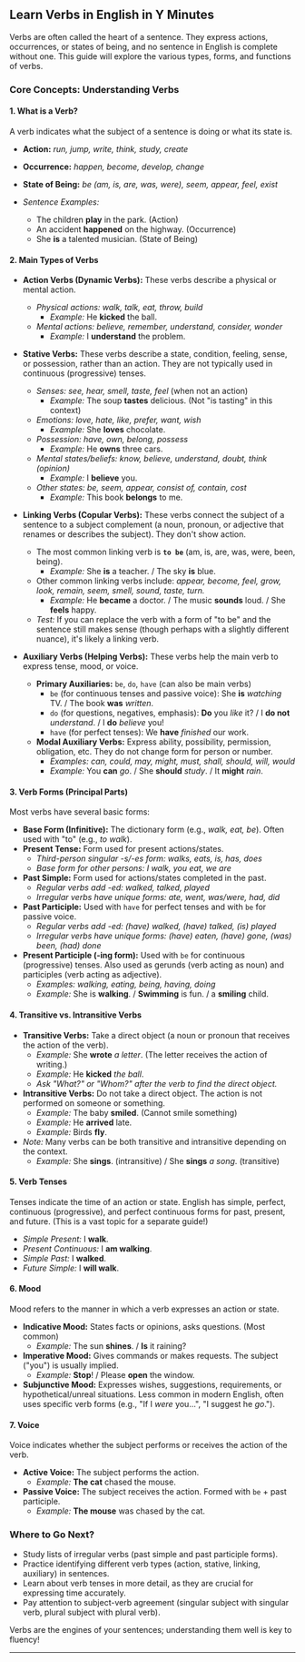 ## Learn Verbs in English in Y Minutes

Verbs are often called the heart of a sentence. They express actions, occurrences, or states of being, and no sentence in English is complete without one. This guide will explore the various types, forms, and functions of verbs.

### Core Concepts: Understanding Verbs

#### 1. What is a Verb?

A verb indicates what the subject of a sentence is doing or what its state is.
*   **Action:** *run, jump, write, think, study, create*
*   **Occurrence:** *happen, become, develop, change*
*   **State of Being:** *be (am, is, are, was, were), seem, appear, feel, exist*

*   *Sentence Examples:*
    *   The children **play** in the park. (Action)
    *   An accident **happened** on the highway. (Occurrence)
    *   She **is** a talented musician. (State of Being)

#### 2. Main Types of Verbs

*   **Action Verbs (Dynamic Verbs):**
    These verbs describe a physical or mental action.
    *   *Physical actions:* *walk, talk, eat, throw, build*
        *   *Example:* He **kicked** the ball.
    *   *Mental actions:* *believe, remember, understand, consider, wonder*
        *   *Example:* I **understand** the problem.

*   **Stative Verbs:**
    These verbs describe a state, condition, feeling, sense, or possession, rather than an action. They are not typically used in continuous (progressive) tenses.
    *   *Senses:* *see, hear, smell, taste, feel* (when not an action)
        *   *Example:* The soup **tastes** delicious. (Not "is tasting" in this context)
    *   *Emotions:* *love, hate, like, prefer, want, wish*
        *   *Example:* She **loves** chocolate.
    *   *Possession:* *have, own, belong, possess*
        *   *Example:* He **owns** three cars.
    *   *Mental states/beliefs:* *know, believe, understand, doubt, think (opinion)*
        *   *Example:* I **believe** you.
    *   *Other states:* *be, seem, appear, consist of, contain, cost*
        *   *Example:* This book **belongs** to me.

*   **Linking Verbs (Copular Verbs):**
    These verbs connect the subject of a sentence to a subject complement (a noun, pronoun, or adjective that renames or describes the subject). They don't show action.
    *   The most common linking verb is **`to be`** (am, is, are, was, were, been, being).
        *   *Example:* She **is** a teacher. / The sky **is** blue.
    *   Other common linking verbs include: *appear, become, feel, grow, look, remain, seem, smell, sound, taste, turn.*
        *   *Example:* He **became** a doctor. / The music **sounds** loud. / She **feels** happy.
    *   *Test:* If you can replace the verb with a form of "to be" and the sentence still makes sense (though perhaps with a slightly different nuance), it's likely a linking verb.

*   **Auxiliary Verbs (Helping Verbs):**
    These verbs help the main verb to express tense, mood, or voice.
    *   **Primary Auxiliaries:** `be`, `do`, `have` (can also be main verbs)
        *   `be` (for continuous tenses and passive voice): She **is** *watching* TV. / The book **was** *written*.
        *   `do` (for questions, negatives, emphasis): **Do** you *like* it? / I **do not** *understand*. / I **do** *believe* you!
        *   `have` (for perfect tenses): We **have** *finished* our work.
    *   **Modal Auxiliary Verbs:** Express ability, possibility, permission, obligation, etc. They do not change form for person or number.
        *   *Examples:* *can, could, may, might, must, shall, should, will, would*
        *   *Example:* You **can** *go*. / She **should** *study*. / It **might** *rain*.

#### 3. Verb Forms (Principal Parts)

Most verbs have several basic forms:
*   **Base Form (Infinitive):** The dictionary form (e.g., *walk, eat, be*). Often used with "to" (e.g., *to walk*).
*   **Present Tense:** Form used for present actions/states.
    *   *Third-person singular -s/-es form:* *walks, eats, is, has, does*
    *   *Base form for other persons:* *I walk, you eat, we are*
*   **Past Simple:** Form used for actions/states completed in the past.
    *   *Regular verbs add -ed:* *walked, talked, played*
    *   *Irregular verbs have unique forms:* *ate, went, was/were, had, did*
*   **Past Participle:** Used with `have` for perfect tenses and with `be` for passive voice.
    *   *Regular verbs add -ed:* *(have) walked, (have) talked, (is) played*
    *   *Irregular verbs have unique forms:* *(have) eaten, (have) gone, (was) been, (had) done*
*   **Present Participle (-ing form):** Used with `be` for continuous (progressive) tenses. Also used as gerunds (verb acting as noun) and participles (verb acting as adjective).
    *   *Examples:* *walking, eating, being, having, doing*
    *   *Example:* She is **walking**. / **Swimming** is fun. / a **smiling** child.

#### 4. Transitive vs. Intransitive Verbs

*   **Transitive Verbs:** Take a direct object (a noun or pronoun that receives the action of the verb).
    *   *Example:* She **wrote** *a letter*. (The letter receives the action of writing.)
    *   *Example:* He **kicked** *the ball*.
    *   *Ask "What?" or "Whom?" after the verb to find the direct object.*
*   **Intransitive Verbs:** Do not take a direct object. The action is not performed on someone or something.
    *   *Example:* The baby **smiled**. (Cannot smile something)
    *   *Example:* He **arrived** late.
    *   *Example:* Birds **fly**.
*   *Note:* Many verbs can be both transitive and intransitive depending on the context.
    *   *Example:* She **sings**. (intransitive) / She **sings** *a song*. (transitive)

#### 5. Verb Tenses

Tenses indicate the time of an action or state. English has simple, perfect, continuous (progressive), and perfect continuous forms for past, present, and future. (This is a vast topic for a separate guide!)
*   *Simple Present:* I **walk**.
*   *Present Continuous:* I **am walking**.
*   *Simple Past:* I **walked**.
*   *Future Simple:* I **will walk**.

#### 6. Mood

Mood refers to the manner in which a verb expresses an action or state.
*   **Indicative Mood:** States facts or opinions, asks questions. (Most common)
    *   *Example:* The sun **shines**. / **Is** it raining?
*   **Imperative Mood:** Gives commands or makes requests. The subject ("you") is usually implied.
    *   *Example:* **Stop**! / Please **open** the window.
*   **Subjunctive Mood:** Expresses wishes, suggestions, requirements, or hypothetical/unreal situations. Less common in modern English, often uses specific verb forms (e.g., "If I *were* you...", "I suggest he *go*.").

#### 7. Voice

Voice indicates whether the subject performs or receives the action of the verb.
*   **Active Voice:** The subject performs the action.
    *   *Example:* **The cat** chased the mouse.
*   **Passive Voice:** The subject receives the action. Formed with `be` + past participle.
    *   *Example:* **The mouse** was chased by the cat.

### Where to Go Next?

*   Study lists of irregular verbs (past simple and past participle forms).
*   Practice identifying different verb types (action, stative, linking, auxiliary) in sentences.
*   Learn about verb tenses in more detail, as they are crucial for expressing time accurately.
*   Pay attention to subject-verb agreement (singular subject with singular verb, plural subject with plural verb).

Verbs are the engines of your sentences; understanding them well is key to fluency!

--- 